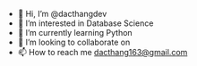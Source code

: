 - 👋 Hi, I’m @dacthangdev
- 👀 I’m interested in Database Science
- 🌱 I’m currently learning Python
- 💞️ I’m looking to collaborate on 
- 📫 How to reach me dacthang163@gmail.com

<!---
dacthangdev/dacthangdev is a ✨ special ✨ repository because its `README.md` (this file) appears on your GitHub profile.
You can click the Preview link to take a look at your changes.
--->
